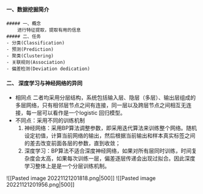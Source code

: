 #### 一、数据挖掘简介
	##### 一、概念
		进行特征提取，提取有用的信息
	##### 二、任务
	- 分类(Classification)
	- 预测(Prediction)
	- 聚类(Clustering)
	- 关联规则(Association)
	- 偏差检测(Deviation dedication)

#### 二、 深度学习与神经网络的异同
- 相同点
二者均采用分层结构，系统包括输入层、隐层（多层）、输出层组成的多层网络，只有相邻层节点之间有连接，同一层以及跨层节点之间相互无连接，每一层可以看作是一个logistic 回归模型。
- 不同点：采用不同的训练机制
	1. 神经网络：采用BP算法调整参数，即采用迭代算法来训练整个网络。随机设定初值，计算当前网络的输出，然后根据当前输出和样本真实标签之间的差去改变前面各层的参数，直到收敛；
	2. 深度学习：BP算法不适合深度神经网络，如果对所有层同时训练，时间复杂度会太高，如果每次训练一层，偏差逐层传递会出现过拟合。因此深度学习整体上是是一个分层训练机制。

![[Pasted image 20221121201818.png|500]]
![[Pasted image 20221121201956.png|500]]

